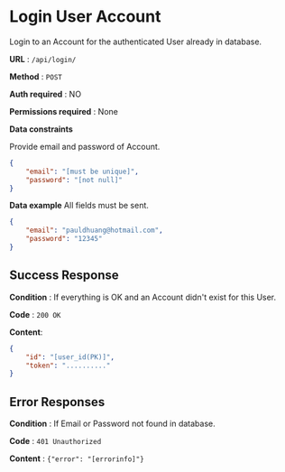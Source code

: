 
# Login User Account

Login to an Account for the authenticated User already in database.

**URL** : `/api/login/`

**Method** : `POST`

**Auth required** : NO

**Permissions required** : None

**Data constraints**

Provide  email and password of Account.

```json
{
    "email": "[must be unique]",
    "password": "[not null]"
}
```

**Data example** All fields must be sent.

```json
{
    "email": "pauldhuang@hotmail.com",
    "password": "12345"
}
```

## Success Response

**Condition** : If everything is OK and an Account didn't exist for this User.

**Code** : `200 OK`

**Content**:
```json
{
    "id": "[user_id(PK)]",
    "token": ".........."
}
```

## Error Responses

**Condition** : If Email or Password not found in database.

**Code** : `401 Unauthorized `

**Content** : `{"error": "[errorinfo]"}`

